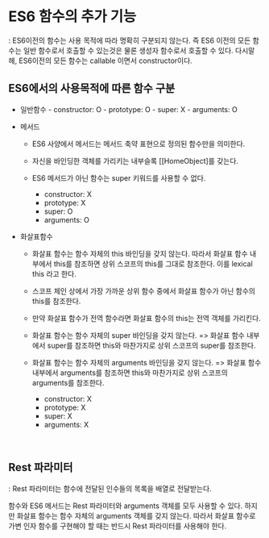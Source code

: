 # ES6 함수의 추가 기능

: ES6이전의 함수는 사용 목적에 따라 명확히 구분되지 않는다.
즉 ES6 이전의 모든 함수는 일반 함수로서 호출할 수 있는것은 물론 생성자 함수로서 호출할 수 있다.
다시말헤, ES6이전의 모든 함수는 callable 이면서 constructor이다.

## ES6에서의 사용목적에 따른 함수 구분

- 일반함수 - constructor: O - prototype: O - super: X - arguments: O

- 메서드

  - ES6 사양에서 메서드는 메서드 축약 표현으로 정의된 함수만을 의미한다.
  - 자신을 바인딩한 객체를 가리키는 내부슬록 [[HomeObject]를 갖는다.
  - ES6 메서드가 아닌 함수는 super 키워드를 사용할 수 없다.

    - constructor: X
    - prototype: X
    - super: O
    - arguments: O

- 화살표함수

  - 화살표 함수는 함수 자체의 this 바인딩을 갖지 않는다. 따라서 화살표 함수 내부에서 this를 참조하면 상위 스코프의 this를 그대로 참조한다. 이를 lexical this 라고 한다.
  - 스코프 체인 상에서 가장 가까운 상위 함수 중에서 화살표 함수가 아닌 함수의 this를 참조한다.
  - 만약 화살표 함수가 전역 함수라면 화살표 함수의 this는 전역 객체를 가리킨다.
  - 화살표 함수는 함수 자체의 super 바인딩을 갖지 않는다. => 화살표 함수 내부에서 super를 참조하면 this와 마찬가지로 상위 스코프의 super를 참조한다.
  - 화살표 함수는 함수 자체의 arguments 바인딩을 갖지 않는다. => 화살표 함수 내부에서 arguments를 참조하면 this와 마찬가지로 상위 스코프의 arguments를 참조한다.

    - constructor: X
    - prototype: X
    - super: X
    - arguments: X

<br/>

## Rest 파라미터

: Rest 파라미터는 함수에 전달된 인수들의 목록을 배열로 전달받는다.

함수와 ES6 메서드는 Rest 파라미터와 arguments 객체를 모두 사용할 수 있다.
하지만 화살표 함수는 함수 자체의 arguments 객체를 갖지 않는다.
따라서 화살표 함수로 가변 인자 함수를 구현해야 할 때는 반드시 Rest 파라미터를 사용해야 한다.
